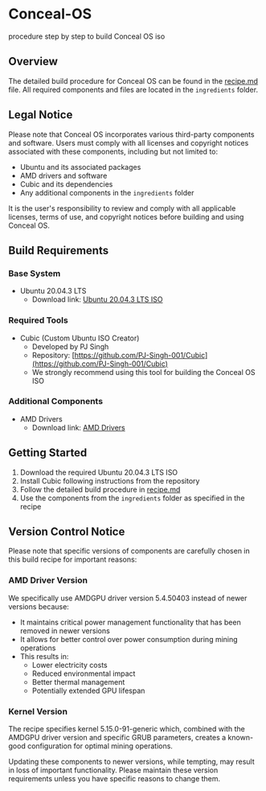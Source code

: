 # Conceal-OS
procedure step by step to build Conceal OS iso
## Overview
The detailed build procedure for Conceal OS can be found in the [recipe.md](recipe.md) file. All required components and files are located in the `ingredients` folder.

## Legal Notice
Please note that Conceal OS incorporates various third-party components and software. Users must comply with all licenses and copyright notices associated with these components, including but not limited to:
- Ubuntu and its associated packages
- AMD drivers and software
- Cubic and its dependencies
- Any additional components in the `ingredients` folder

It is the user's responsibility to review and comply with all applicable licenses, terms of use, and copyright notices before building and using Conceal OS.

## Build Requirements

### Base System
- Ubuntu 20.04.3 LTS
  - Download link: [Ubuntu 20.04.3 LTS ISO](...)

### Required Tools
- Cubic (Custom Ubuntu ISO Creator)
  - Developed by PJ Singh
  - Repository: [https://github.com/PJ-Singh-001/Cubic](https://github.com/PJ-Singh-001/Cubic)
  - We strongly recommend using this tool for building the Conceal OS ISO

### Additional Components
- AMD Drivers
  - Download link: [AMD Drivers](...)

## Getting Started
1. Download the required Ubuntu 20.04.3 LTS ISO
2. Install Cubic following instructions from the repository
3. Follow the detailed build procedure in [recipe.md](recipe.md)
4. Use the components from the `ingredients` folder as specified in the recipe

## Version Control Notice
Please note that specific versions of components are carefully chosen in this build recipe for important reasons:

### AMD Driver Version
We specifically use AMDGPU driver version 5.4.50403 instead of newer versions because:
- It maintains critical power management functionality that has been removed in newer versions
- It allows for better control over power consumption during mining operations
- This results in:
  - Lower electricity costs
  - Reduced environmental impact
  - Better thermal management
  - Potentially extended GPU lifespan

### Kernel Version
The recipe specifies kernel 5.15.0-91-generic which, combined with the AMDGPU driver version and specific GRUB parameters, creates a known-good configuration for optimal mining operations.

Updating these components to newer versions, while tempting, may result in loss of important functionality. Please maintain these version requirements unless you have specific reasons to change them.


